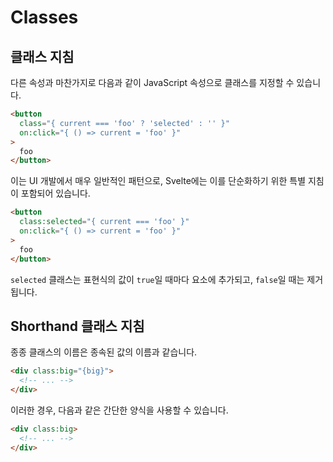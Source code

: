 # Classes

## 클래스 지침

다른 속성과 마찬가지로 다음과 같이 JavaScript 속성으로 클래스를 지정할 수 있습니다.

```html
<button
  class="{ current === 'foo' ? 'selected' : '' }"
  on:click="{ () => current = 'foo' }"
>
  foo
</button>
```

이는 UI 개발에서 매우 일반적인 패턴으로, Svelte에는 이를 단순화하기 위한 특별 지침이 포함되어 있습니다.

```html
<button
  class:selected="{ current === 'foo' }"
  on:click="{ () => current = 'foo' }"
>
  foo
</button>
```

`selected` 클래스는 표현식의 값이 `true`일 때마다 요소에 추가되고, `false`일 때는 제거됩니다.

## Shorthand 클래스 지침

종종 클래스의 이름은 종속된 값의 이름과 같습니다.

```html
<div class:big="{big}">
  <!-- ... -->
</div>
```

이러한 경우, 다음과 같은 간단한 양식을 사용할 수 있습니다.

```html
<div class:big>
  <!-- ... -->
</div>
```

